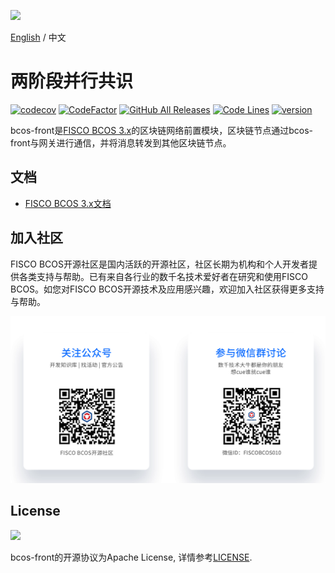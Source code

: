 ![](https://github.com/FISCO-BCOS/FISCO-BCOS/raw/master/docs/images/FISCO_BCOS_Logo.svg?sanitize=true)

[English](../README.md) / 中文

# 两阶段并行共识

[![codecov](https://codecov.io/gh/FISCO-BCOS/bcos-front/branch/master/graph/badge.svg)](https://codecov.io/gh/FISCO-BCOS/bcos-front)
[![CodeFactor](https://www.codefactor.io/repository/github/fisco-bcos/bcos-front/badge)](https://www.codefactor.io/repository/github/fisco-bcos/bcos-front)
[![GitHub All Releases](https://img.shields.io/github/downloads/FISCO-BCOS/bcos-front/total.svg)](https://github.com/FISCO-BCOS/bcos-front)
[![Code Lines](https://tokei.rs/b1/github/FISCO-BCOS/bcos-front?category=code)](https://github.com/FISCO-BCOS/bcos-front)
[![version](https://img.shields.io/github/tag/FISCO-BCOS/bcos-front.svg)](https://github.com/FISCO-BCOS/bcos-front/releases/latest)


bcos-front是[FISCO BCOS 3.x](https://github.com/FISCO-BCOS/FISCO-BCOS)的区块链网络前置模块，区块链节点通过bcos-front与网关进行通信，并将消息转发到其他区块链节点。


## 文档

- [FISCO BCOS 3.x文档](https://fisco-bcos-doc.readthedocs.io/)

## 加入社区

FISCO BCOS开源社区是国内活跃的开源社区，社区长期为机构和个人开发者提供各类支持与帮助。已有来自各行业的数千名技术爱好者在研究和使用FISCO BCOS。如您对FISCO BCOS开源技术及应用感兴趣，欢迎加入社区获得更多支持与帮助。

![](https://raw.githubusercontent.com/FISCO-BCOS/LargeFiles/master/images/QR_image.png)


## License

[![](https://img.shields.io/github/license/FISCO-BCOS/bcos-front.svg)](../LICENSE)

bcos-front的开源协议为Apache License, 详情参考[LICENSE](../LICENSE).